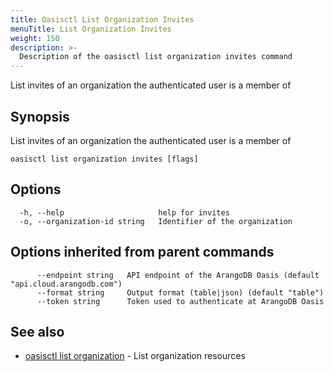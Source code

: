 ```yaml
---
title: Oasisctl List Organization Invites
menuTitle: List Organization Invites
weight: 150
description: >-
  Description of the oasisctl list organization invites command
---
```

List invites of an organization the authenticated user is a member of

## Synopsis

List invites of an organization the authenticated user is a member of

```
oasisctl list organization invites [flags]
```

## Options

```
  -h, --help                     help for invites
  -o, --organization-id string   Identifier of the organization
```

## Options inherited from parent commands

```
      --endpoint string   API endpoint of the ArangoDB Oasis (default "api.cloud.arangodb.com")
      --format string     Output format (table|json) (default "table")
      --token string      Token used to authenticate at ArangoDB Oasis
```

## See also

* [oasisctl list organization](list-organization.md)	 - List organization resources

